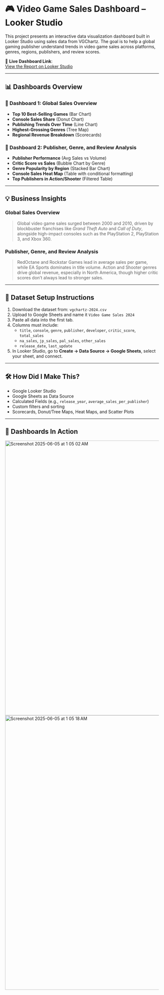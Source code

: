 # 🎮 Video Game Sales Dashboard – Looker Studio

This project presents an interactive data visualization dashboard built in Looker Studio using sales data from VGChartz. The goal is to help a global gaming publisher understand trends in video game sales across platforms, genres, regions, publishers, and review scores.

🔗 **Live Dashboard Link**:  
[View the Report on Looker Studio](https://lookerstudio.google.com/reporting/ec5bf369-df97-4436-929d-23642633da2f)

---

## 📊 Dashboards Overview

### 📘 Dashboard 1: Global Sales Overview
- **Top 10 Best-Selling Games** (Bar Chart)
- **Console Sales Share** (Donut Chart)
- **Publishing Trends Over Time** (Line Chart)
- **Highest-Grossing Genres** (Tree Map)
- **Regional Revenue Breakdown** (Scorecards)

### 📙 Dashboard 2: Publisher, Genre, and Review Analysis
- **Publisher Performance** (Avg Sales vs Volume)
- **Critic Score vs Sales** (Bubble Chart by Genre)
- **Genre Popularity by Region** (Stacked Bar Chart)
- **Console Sales Heat Map** (Table with conditional formatting)
- **Top Publishers in Action/Shooter** (Filtered Table)

---

## 💡 Business Insights

### Global Sales Overview
> Global video game sales surged between 2000 and 2010, driven by blockbuster franchises like *Grand Theft Auto* and *Call of Duty*, alongside high-impact consoles such as the PlayStation 2, PlayStation 3, and Xbox 360.

### Publisher, Genre, and Review Analysis
> RedOctane and Rockstar Games lead in average sales per game, while EA Sports dominates in title volume. Action and Shooter genres drive global revenue, especially in North America, though higher critic scores don’t always lead to stronger sales.

---

## 📁 Dataset Setup Instructions

1. Download the dataset from: `vgchartz-2024.csv`
2. Upload to Google Sheets and name it `Video Game Sales 2024`
3. Paste all data into the first tab.
4. Columns must include:
   - `title`, `console`, `genre`, `publisher`, `developer`, `critic_score`, `total_sales`
   - `na_sales`, `jp_sales`, `pal_sales`, `other_sales`
   - `release_date`, `last_update`
5. In Looker Studio, go to **Create → Data Source → Google Sheets**, select your sheet, and connect.

---

## 🛠️ How Did I Make This?
- Google Looker Studio
- Google Sheets as Data Source
- Calculated Fields (e.g., `release_year`, `average_sales_per_publisher`)
- Custom filters and sorting
- Scorecards, Donut/Tree Maps, Heat Maps, and Scatter Plots

---



## 📸 Dashboards In Action


<img width="900" alt="Screenshot 2025-06-05 at 1 05 02 AM" src="https://github.com/user-attachments/assets/ea420bd2-e3e3-415a-8197-36bc2e5b7f18" />


<img width="899" alt="Screenshot 2025-06-05 at 1 05 18 AM" src="https://github.com/user-attachments/assets/23c03c82-fad5-493e-b5f4-310da03e9d83" />

